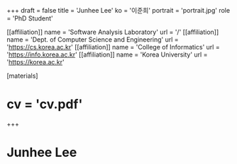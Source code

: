 +++
draft = false
title = 'Junhee Lee'
ko = '이준희'
portrait = 'portrait.jpg'
role = 'PhD Student'

[[affiliation]]
name = 'Software Analysis Laboratory'
url = '/'
[[affiliation]]
name = 'Dept. of Computer Science and Engineering'
url = 'https://cs.korea.ac.kr'
[[affiliation]]
name = 'College of Informatics'
url = 'https://info.korea.ac.kr'
[[affiliation]]
name = 'Korea University'
url = 'https://korea.ac.kr'

[materials]
# cv = 'cv.pdf'
+++

# Junhee Lee

